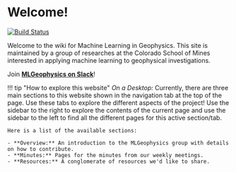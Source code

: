 # Welcome!

[![Build Status](https://travis-ci.org/MLGeophysics/Community.svg?branch=master)](https://travis-ci.org/MLGeophysics/Community)

Welcome to the wiki for Machine Learning in Geophysics. This site is maintained by a
group of researches at the Colorado School of Mines interested in applying
machine learning to geophysical investigations.

Join [**MLGeophysics on Slack**](http://mlgeophysics.slack.com)!

!!! tip "How to explore this website"
    *On a Desktop:* Currently, there are three main sections to this website shown
    in the navigation tab at the top of the page.
    Use these tabs to explore the different aspects of the project!
    Use the sidebar to the right to explore the contents of the current page and
    use the sidebar to the left to find all the different pages for this active section/tab.

    Here is a list of the available sections:

    - **Overview:** An introduction to the MLGeophysics group with details on how to contribute.
    - **Minutes:** Pages for the minutes from our weekly meetings.
    - **Resources:** A conglomerate of resources we'd like to share.
